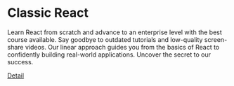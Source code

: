 # Classic React

Learn React from scratch and advance to an enterprise level with the best course available. Say goodbye to outdated tutorials and low-quality screen-share videos. Our linear approach guides you from the basics of React to confidently building real-world applications. Uncover the secret to our success. 

[Detail](https://eduitfree.com/courses/classic-react)